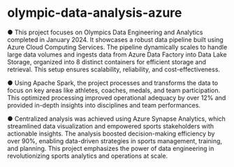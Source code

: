 # olympic-data-analysis-azure

●	This project focuses on Olympics Data Engineering and Analytics completed in January 2024. It showcases a robust data pipeline built using Azure Cloud Computing Services. The pipeline dynamically scales to handle large data volumes and ingests data from Azure Data Factory into Data Lake Storage, organized into 8 distinct containers for efficient storage and retrieval. This setup ensures scalability, reliability, and cost-effectiveness.

●	Using Apache Spark, the project processes and transforms the data to focus on key areas like athletes, coaches, medals, and team participation. This optimized processing improved operational adequacy by over 12% and provided in-depth insights into disciplines and team performances.

●	Centralized analysis was achieved using Azure Synapse Analytics, which streamlined data visualization and empowered sports stakeholders with actionable insights. The analysis boosted decision-making efficiency by over 90%, enabling data-driven strategies in sports management, training, and planning. This project emphasizes the power of data engineering in revolutionizing sports analytics and operations at scale.
